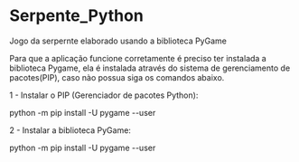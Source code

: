 # Serpente_Python #
Jogo da serpernte elaborado usando a biblioteca PyGame

Para que a aplicação funcione corretamente é preciso ter instalada a biblioteca Pygame, ela é instalada através do sistema de gerenciamento de pacotes(PIP), caso nào possua siga os comandos abaixo.

1 - Instalar o PIP (Gerenciador de pacotes Python):

python -m pip install -U pygame --user

2 - Instalar a biblioteca PyGame:

python -m pip install -U pygame --user


